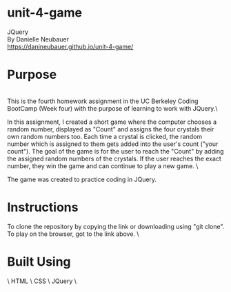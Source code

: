 # unit-4-game
JQuery \
By Danielle Neubauer \
https://danineubauer.github.io/unit-4-game/

# Purpose
\
This is the fourth homework assignment in the UC Berkeley Coding BootCamp (Week four) with the purpose of learning to work with JQuery.\

In this assignment, I created a short game where the computer chooses a random number, displayed as "Count" and assigns the four crystals their own random numbers too. Each time a crystal is clicked, the random number which is assigned to them gets added into the user's count ("your count"). The goal of the game is for the user to reach the "Count" by adding the assigned random numbers of the crystals. If the user reaches the exact number, they win the game and can continue to play a new game. \

The game was created to practice coding in JQuery. 

# Instructions

To clone the repository by copying the link or downloading using "git clone". \
To play on the browser, got to the link above. \

# Built Using
\ 
HTML \ 
CSS \ 
JQuery \
 

